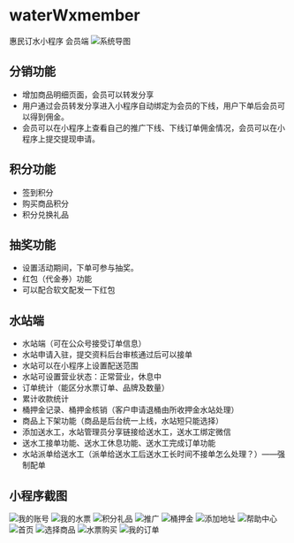# waterWxmember
惠民订水小程序 会员端
![系统导图](https://www.zl771.cn/wp-content/uploads/2020/12/%E5%B0%8F%E5%BE%AE%E8%AE%A2%E6%B0%B4-1024x785.png)
## 分销功能
+ 增加商品明细页面，会员可以转发分享
+ 用户通过会员转发分享进入小程序自动绑定为会员的下线，用户下单后会员可以得到佣金。
+ 会员可以在小程序上查看自己的推广下线、下线订单佣金情况，会员可以在小程序上提交提现申请。
## 积分功能
+ 签到积分
+ 购买商品积分
+ 积分兑换礼品
## 抽奖功能
+ 设置活动期间，下单可参与抽奖。
+ 红包（代金券）功能
+ 可以配合软文配发一下红包

## 水站端
+ 水站端（可在公众号接受订单信息）
+ 水站申请入驻，提交资料后台审核通过后可以接单
+ 水站可以在小程序上设置配送范围
+ 水站可设置营业状态：正常营业，休息中
+ 订单统计（能区分水票订单、品牌及数量）
+ 累计收款统计
+ 桶押金记录、桶押金核销（客户申请退桶由所收押金水站处理）
+ 商品上下架功能（商品是后台统一上线，水站短只能选择）
+ 添加送水工，水站管理员分享链接给送水工，送水工绑定微信
+ 送水工接单功能、送水工休息功能、送水工完成订单功能
+ 水站派单给送水工（派单给送水工后送水工长时间不接单怎么处理？）——强制配单

## 小程序截图
![我的账号](https://www.zl771.cn/wp-content/uploads/2020/12/%E8%AE%A2%E6%B0%B4%E5%B0%8F%E7%A8%8B%E5%BA%8F5.png)
![我的水票](https://www.zl771.cn/wp-content/uploads/2020/12/%E8%AE%A2%E6%B0%B4%E5%B0%8F%E7%A8%8B%E5%BA%8F6.png)
![积分礼品](https://www.zl771.cn/wp-content/uploads/2020/12/%E8%AE%A2%E6%B0%B4%E5%B0%8F%E7%A8%8B%E5%BA%8F7.png)
![推广](https://www.zl771.cn/wp-content/uploads/2020/12/%E8%AE%A2%E6%B0%B4%E5%B0%8F%E7%A8%8B%E5%BA%8F8.png)
![桶押金](https://www.zl771.cn/wp-content/uploads/2020/12/%E8%AE%A2%E6%B0%B4%E5%B0%8F%E7%A8%8B%E5%BA%8F9.png)
![添加地址](https://www.zl771.cn/wp-content/uploads/2020/12/%E8%AE%A2%E6%B0%B4%E5%B0%8F%E7%A8%8B%E5%BA%8F10.png)
![帮助中心](https://www.zl771.cn/wp-content/uploads/2020/12/%E8%AE%A2%E6%B0%B4%E5%B0%8F%E7%A8%8B%E5%BA%8F11.png)
![首页](https://www.zl771.cn/wp-content/uploads/2020/12/%E8%AE%A2%E6%B0%B4%E5%B0%8F%E7%A8%8B%E5%BA%8F1.png)
![选择商品](https://www.zl771.cn/wp-content/uploads/2020/12/%E8%AE%A2%E6%B0%B4%E5%B0%8F%E7%A8%8B%E5%BA%8F2.png)
![水票购买](https://www.zl771.cn/wp-content/uploads/2020/12/%E8%AE%A2%E6%B0%B4%E5%B0%8F%E7%A8%8B%E5%BA%8F3.png)
![我的订单](https://www.zl771.cn/wp-content/uploads/2020/12/%E8%AE%A2%E6%B0%B4%E5%B0%8F%E7%A8%8B%E5%BA%8F4.png)
